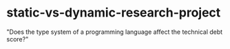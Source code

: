 # static-vs-dynamic-research-project
"Does the type system of a programming language affect the technical debt score?"
